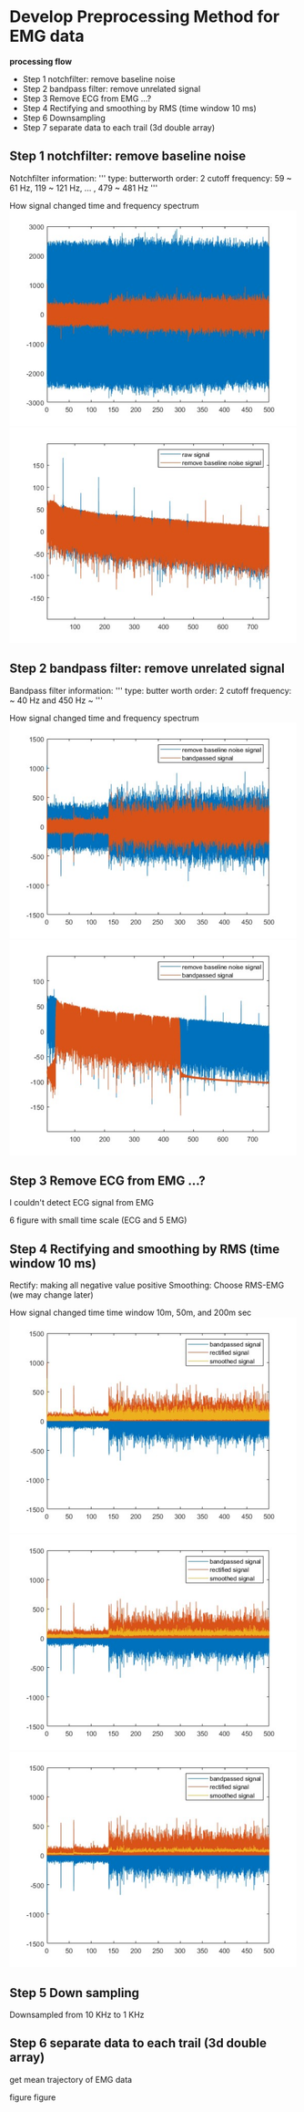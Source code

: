 # Develop Preprocessing Method for EMG data

**processing flow**
- Step 1 notchfilter: remove baseline noise
- Step 2 bandpass filter: remove unrelated signal
- Step 3 Remove ECG from EMG ...?
- Step 4 Rectifying and smoothing by RMS (time window 10 ms)
- Step 6 Downsampling
- Step 7 separate data to each trail (3d double array)


## Step 1 notchfilter: remove baseline noise

Notchfilter information:
'''
type: butterworth
order: 2 
cutoff frequency: 59 ~ 61 Hz, 119 ~ 121 Hz, ... , 479 ~ 481 Hz
'''

How signal changed time and frequency spectrum
![after baseline noise removed raw signal](../result/images/20220803/after-baseline-noise-remove-Tric-raw.jpg)
![after baseline noise removed power spectrum](../result/images/20220803/after-baseline-noise-remove-Tric-fft.jpg)

## Step 2 bandpass filter: remove unrelated signal

Bandpass filter information:
'''
type: butter worth
order: 2
cutoff frequency: ~ 40 Hz and 450 Hz ~
'''

How signal changed time and frequency spectrum
![after bandpass raw signal](../result/images/20220803/after-bandpassed-Tric-raw.jpg)
![after bandpass power spectrum](../result/images/20220803/after-bandpassed-Tric-fft.jpg)

## Step 3 Remove ECG from EMG ...?

I couldn't detect ECG signal from EMG

6 figure with small time scale (ECG and 5 EMG)

## Step 4 Rectifying and smoothing by RMS (time window 10 ms)

Rectify: making all negative value positive
Smoothing: Choose RMS-EMG (we may change later)

How signal changed time time window 10m, 50m, and 200m sec
![smoothedsignal by 10m](../result/images/20220803/after-smoothed-Tric-10m.jpg)
![smoothedsignal by 50m](../result/images/20220803/after-smoothed-Tric-50m.jpg)
![smoothedsignal by 200m](../result/images/20220803/after-smoothed-Tric-200m.jpg)

## Step 5 Down sampling

Downsampled from 10 KHz to 1 KHz

## Step 6 separate data to each trail (3d double array)

get mean trajectory of EMG data

figure 
figure 